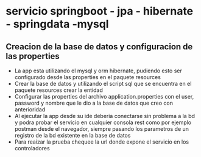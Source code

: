 # servicio springboot - jpa - hibernate - springdata -mysql

## Creacion de la base de datos y configuracion de las properties
   - La app esta utilizando el mysql y orm hibernate, pudiendo esto ser configurado desde las properties
   en el paquete resources
   - Crear la base de datos y utilizando el script sql que se encuentra en el paquete resources
   crear la entidad
   - Configurar las properties del archivo application.properties con el user, password y nombre que le dio a la
   base de datos que creo con anterioridad
   - Al ejecutar la app desde su ide deberia conectarse sin problema a la bd y podra probar el servicio en cualquier
   consola rest como por ejemplo postman desde el navegador, siempre pasando los parametros de un registro de la bd
                                                                        existente en la base de datos 
   - Para reaizar la prueba chequee la url donde expone el servicio en los controladores 